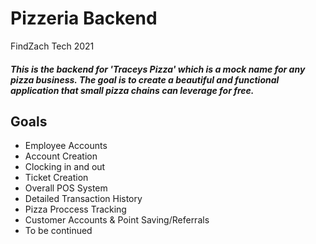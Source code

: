 <h1>Pizzeria Backend</h1> FindZach Tech 2021
<h5>This is the backend for 'Traceys Pizza' which is a mock name for any pizza business. The goal is to create a beautiful and functional application that small pizza chains can leverage for free.</h5>


<h2>Goals</h2>
<ul>
<li>Employee Accounts</li>
<li>Account Creation</li>
<li>Clocking in and out</li>
<li>Ticket Creation</li>
<li>Overall POS System</li>
<li>Detailed Transaction History</li>
<li>Pizza Proccess Tracking</li>
<li>Customer Accounts & Point Saving/Referrals</li>
<li>To be continued</li>
</ul>
